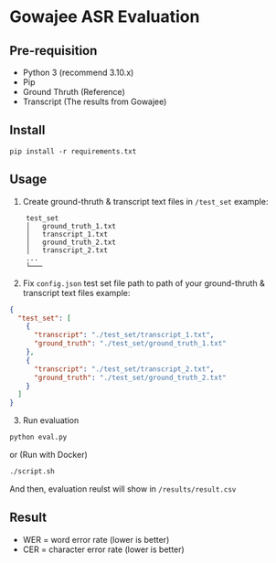 # Gowajee ASR Evaluation

## Pre-requisition
- Python 3 (recommend 3.10.x)
- Pip
- Ground Thruth (Reference)
- Transcript (The results from Gowajee)

## Install
```
pip install -r requirements.txt
```

## Usage
1. Create ground-thruth & transcript text files in `/test_set`
example:
```
    test_set
    │   ground_truth_1.txt
    │   transcript_1.txt
    │   ground_truth_2.txt
    │   transcript_2.txt
    ...
    └───
```
2. Fix `config.json` test set file path to path of your ground-thruth & transcript text files
example:
```json
{
  "test_set": [
    {
      "transcript": "./test_set/transcript_1.txt",
      "ground_truth": "./test_set/ground_truth_1.txt"
    },
    {
      "transcript": "./test_set/transcript_2.txt",
      "ground_truth": "./test_set/ground_truth_2.txt"
    }
  ]
}
```

3. Run evaluation
```sh
python eval.py
```
or (Run with Docker)
```sh
./script.sh
```

And then, evaluation reulst will show in `/results/result.csv`

## Result
- WER = word error rate (lower is better)
- CER = character error rate (lower is better)

